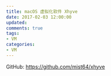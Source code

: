 ```yaml
---
title: macOS 虚拟化软件 Xhyve
date: 2017-02-03 12:00:00
updated:
comments: true
tags:
- VM
categories:
- VM
---
```


GitHub: https://github.com/mist64/xhyve

<!--more-->

